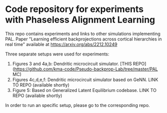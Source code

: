 # Code repository for experiments with Phaseless Alignment Learning

This repo contains experiments and links to other simulations implementing PAL.
Paper "Learning efficient backprojections across cortical hierarchies in real time" available at https://arxiv.org/abs/2212.10249

Three separate setups were used for experiments:

1) Figures 3 and 4a,b: Dendritic microcircuit simulator. [THIS REPO](https://github.com/kma-code/Pseudo-backprop-Lab/tree/master/PAL MC)
2) Figures 4c,d,e,f: Dendritic microcircuit simulator based on GeNN. LINK TO REPO (available shortly)
3) Figure 5: Based on Generalized Latent Equilibrium codebase. LINK TO REPO (available shortly)

In order to run an specific setup, please go to the corresponding repo.
